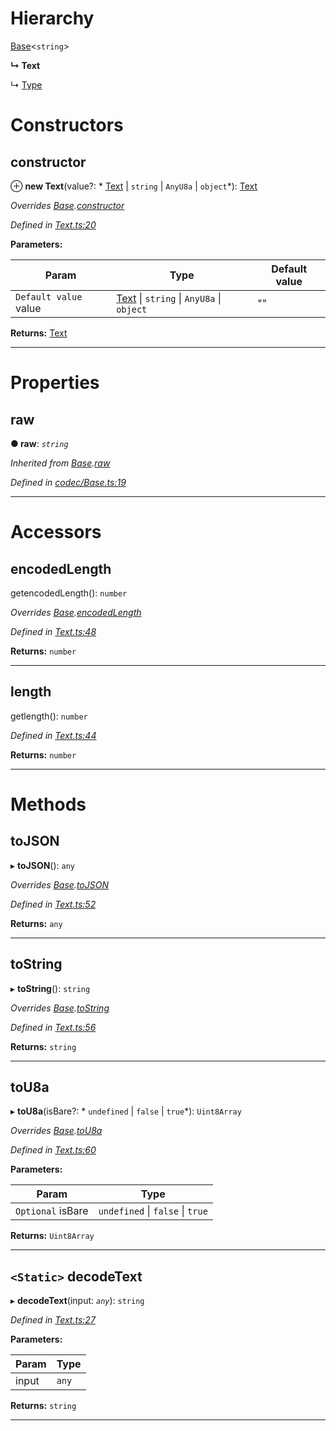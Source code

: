 

# Hierarchy

 [Base](_codec_base_.base.md)<`string`>

**↳ Text**

↳  [Type](_type_.type.md)

# Constructors

<a id="constructor"></a>

##  constructor

⊕ **new Text**(value?: * [Text](_text_.text.md) &#124; `string` &#124; `AnyU8a` &#124; `object`*): [Text](_text_.text.md)

*Overrides [Base](_codec_base_.base.md).[constructor](_codec_base_.base.md#constructor)*

*Defined in [Text.ts:20](https://github.com/polkadot-js/api/blob/1e250c6/packages/types/src/Text.ts#L20)*

**Parameters:**

| Param | Type | Default value |
| ------ | ------ | ------ |
| `Default value` value |  [Text](_text_.text.md) &#124; `string` &#124; `AnyU8a` &#124; `object`| &quot;&quot; |

**Returns:** [Text](_text_.text.md)

___

# Properties

<a id="raw"></a>

##  raw

**● raw**: *`string`*

*Inherited from [Base](_codec_base_.base.md).[raw](_codec_base_.base.md#raw)*

*Defined in [codec/Base.ts:19](https://github.com/polkadot-js/api/blob/1e250c6/packages/types/src/codec/Base.ts#L19)*

___

# Accessors

<a id="encodedlength"></a>

##  encodedLength

getencodedLength(): `number`

*Overrides [Base](_codec_base_.base.md).[encodedLength](_codec_base_.base.md#encodedlength)*

*Defined in [Text.ts:48](https://github.com/polkadot-js/api/blob/1e250c6/packages/types/src/Text.ts#L48)*

**Returns:** `number`

___
<a id="length"></a>

##  length

getlength(): `number`

*Defined in [Text.ts:44](https://github.com/polkadot-js/api/blob/1e250c6/packages/types/src/Text.ts#L44)*

**Returns:** `number`

___

# Methods

<a id="tojson"></a>

##  toJSON

▸ **toJSON**(): `any`

*Overrides [Base](_codec_base_.base.md).[toJSON](_codec_base_.base.md#tojson)*

*Defined in [Text.ts:52](https://github.com/polkadot-js/api/blob/1e250c6/packages/types/src/Text.ts#L52)*

**Returns:** `any`

___
<a id="tostring"></a>

##  toString

▸ **toString**(): `string`

*Overrides [Base](_codec_base_.base.md).[toString](_codec_base_.base.md#tostring)*

*Defined in [Text.ts:56](https://github.com/polkadot-js/api/blob/1e250c6/packages/types/src/Text.ts#L56)*

**Returns:** `string`

___
<a id="tou8a"></a>

##  toU8a

▸ **toU8a**(isBare?: * `undefined` &#124; `false` &#124; `true`*): `Uint8Array`

*Overrides [Base](_codec_base_.base.md).[toU8a](_codec_base_.base.md#tou8a)*

*Defined in [Text.ts:60](https://github.com/polkadot-js/api/blob/1e250c6/packages/types/src/Text.ts#L60)*

**Parameters:**

| Param | Type |
| ------ | ------ |
| `Optional` isBare |  `undefined` &#124; `false` &#124; `true`|

**Returns:** `Uint8Array`

___
<a id="decodetext"></a>

## `<Static>` decodeText

▸ **decodeText**(input: *`any`*): `string`

*Defined in [Text.ts:27](https://github.com/polkadot-js/api/blob/1e250c6/packages/types/src/Text.ts#L27)*

**Parameters:**

| Param | Type |
| ------ | ------ |
| input | `any` |

**Returns:** `string`

___

